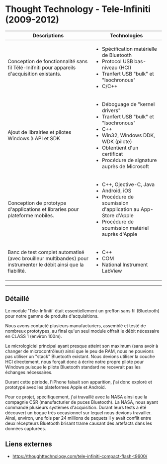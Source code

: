# Thought Technology - Tele-Infiniti (2009-2012)

| Descriptions | Technologies |
|--------------|--------------|
| Conception de fonctionnalité sans fil Télé-Inifniti pour appareils d'acquisition existants. | <ul><li>Spécification matérielle de Bluetooth</li><li>Protocol USB bas-niveau (HCI)</li><li>Tranfert USB "bulk" et "Isochronous"</li><li>C/C++</li></ul> |
| Ajout de librairies et pilotes Windows à API et SDK | <ul><li>Déboguage de "kernel drivers"</li><li>Tranfert USB "bulk" et "Isochronous"</li><li>C++</li><li>Win32, Windows DDK, WDK (pilote)</li><li>Obtentient d'un certificat</li><li>Procédure de signature auprès de Microsoft</li></ul> |
| Conception de prototype d'applications et libraries pour plateforme mobiles. | <ul><li>C++, Ojective-C, Java</li><li>Android, iOS</li><li>Procédure de soumission d'application au App-Store d'Apple</li><li>Procédure de soumission matériel auprès d'Apple</li></ul> |
| Banc de test complet automatisé (avec brouilleur multibandes) pour instrumenter le débit ainsi que la fiabilité. | <ul><li>C++</li><li>COM</li><li>National Instrument LabView</li></ul> |

---------------------------------------------------------------------------------------------------------------------

## Détaillé

Le module 'Tele-Infiniti' était essentiellement un greffon sans fil (Bluetooth) pour notre gamme de produits d'acquisitions.

Nous avons contacté plusieurs manufacturiers, assemblé et testé de nombreux prototypes, au final qu'un seul module offrait le débit nécessaire en CLASS 1 (environ 100m).

Le micrologiciel principal ayant presque atteint son maximum (sans avoir à changer de microcontrôleur) ainsi que le peu de RAM, nous ne pouvions pas utiliser un "stack" Bluetooth existant. Nous devions utiliser la couche HCI directement, nous forçait donc à écrire notre propre pilote pour Windows puisque le pilote Bluetooth standard ne recevrait pas les échanges nécessaires.

Durant cette période, l'iPhone faisait son apparition, j'ai donc exploré et prototypé avec les plateformes Apple et Android.

Pour ce projet, spécifiquement, j'ai travaillé avec la NASA ainsi que la compagnie CSR (manufacturier de puces Bluetooth). La NASA, nous ayant commandé plusieurs systèmes d'acquisition. Durant leurs tests a été découvert un bogue très occasionnel sur lequel nous devions travailler. Ainsi, environ, une fois par 24 millions de paquets il y avait conflit entre deux récepteurs Bluetooth brisant trame causant des artefacts dans les données capturées.

## Liens externes

* https://thoughttechnology.com/tele-infiniti-compact-flash-t9600/
